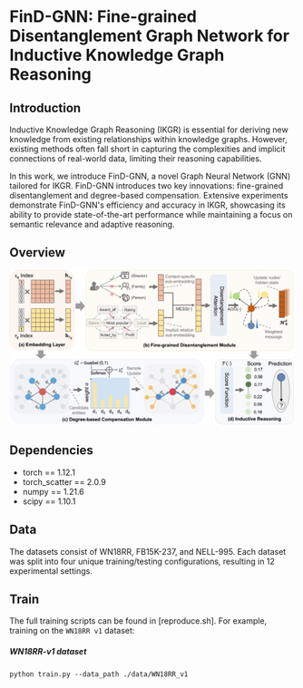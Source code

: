 # FinD-GNN: Fine-grained Disentanglement Graph Network for Inductive Knowledge Graph Reasoning

## Introduction
Inductive Knowledge Graph Reasoning (IKGR) is essential for deriving new knowledge from existing relationships within knowledge graphs.  However, existing methods often fall short in capturing the complexities and implicit connections of real-world data, limiting their reasoning capabilities.

In this work, we introduce FinD-GNN, a novel Graph Neural Network (GNN) tailored for IKGR. FinD-GNN introduces two key innovations: fine-grained disentanglement and degree-based compensation. Extensive experiments demonstrate FinD-GNN's efficiency and accuracy in IKGR, showcasing its ability to provide state-of-the-art performance while maintaining a focus on semantic relevance and adaptive reasoning.

## Overview

<img src="FinD-GNN.jpg" style="zoom: 100%;" />

## Dependencies

- torch == 1.12.1
- torch_scatter == 2.0.9
- numpy == 1.21.6
- scipy == 1.10.1

## Data

The datasets consist of WN18RR, FB15K-237, and NELL-995. Each dataset was split into four unique training/testing configurations, resulting in 12 experimental settings.

## Train
The full training scripts can be found in [reproduce.sh]. For example, training on the `WN18RR v1` dataset:

##### WN18RR-v1 dataset

```
python train.py --data_path ./data/WN18RR_v1
```
